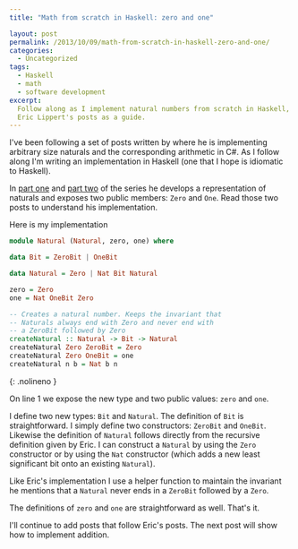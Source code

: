 ```yaml
---
title: "Math from scratch in Haskell: zero and one"

layout: post
permalink: /2013/10/09/math-from-scratch-in-haskell-zero-and-one/
categories:
  - Uncategorized
tags:
  - Haskell
  - math
  - software development
excerpt:
  Follow along as I implement natural numbers from scratch in Haskell, using
  Eric Lippert's posts as a guide.
---
```


<!-- markdownlint-disable-file blanks-around-fences -->

I've been following a set of posts written by [][1] where he is implementing
arbitrary size naturals and the corresponding arithmetic in C#. As I follow
along I'm writing an implementation in Haskell (one that I hope is idiomatic to
Haskell).

In [part one][2] and [part two][3] of the series he develops a representation of
naturals and exposes two public members: `Zero` and `One`. Read those two posts
to understand his implementation.

Here is my implementation

<!-- prettier-ignore-start -->
```haskell
module Natural (Natural, zero, one) where

data Bit = ZeroBit | OneBit

data Natural = Zero | Nat Bit Natural

zero = Zero
one = Nat OneBit Zero

-- Creates a natural number. Keeps the invariant that
-- Naturals always end with Zero and never end with
-- a ZeroBit followed by Zero
createNatural :: Natural -> Bit -> Natural
createNatural Zero ZeroBit = Zero
createNatural Zero OneBit = one
createNatural n b = Nat b n
```
{: .nolineno }
<!-- prettier-ignore-end -->

On line 1 we expose the new type and two public values: `zero` and `one`.

I define two new types: `Bit` and `Natural`. The definition of `Bit` is
straightforward. I simply define two constructors: `ZeroBit` and `OneBit`.
Likewise the definition of `Natural` follows directly from the recursive
definition given by Eric. I can construct a `Natural` by using the `Zero`
constructor or by using the `Nat` constructor (which adds a new least
significant bit onto an existing `Natural`).

Like Eric's implementation I use a helper function to maintain the invariant he
mentions that a `Natural` never ends in a `ZeroBit` followed by a `Zero`.

The definitions of `zero` and `one` are straightforward as well. That's it.

I'll continue to add posts that follow Eric's posts. The next post will show how
to implement addition.

<!-- prettier-ignore-start -->
[1]: http://ericlippert.com "Eric Lippert"
[2]: http://ericlippert.com/2013/09/16/math-from-scratch-part-one/ "Math from scratch, part one"
[3]: http://ericlippert.com/2013/09/19/math-from-scratch-part-two/ "Math from scratch, part two: zero and one"
<!-- prettier-ignore-end -->
